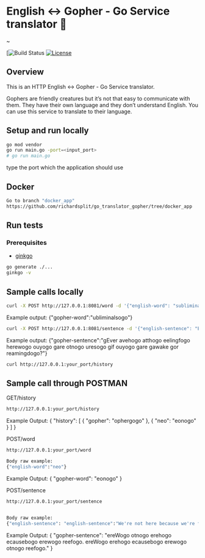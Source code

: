 # English <-> Gopher - Go Service translator :page_with_curl:

~

[![Build Status](https://github.com/richardsplit/translator_go/actions/workflows/Complete/badge.svg)
[![License](https://img.shields.io/badge/License-MIT-yellow.svg)](https://github.com/richardsplit/translator_go/blob/main/LICENSE)

## Overview

This is an HTTP  English <-> Gopher - Go Service translator.

Gophers are friendly creatures but it’s not that easy to communicate with them. They have their own language and they don’t understand English. You can use this service to translate to their language.

## Setup and run locally

```sh
go mod vendor
go run main.go -port=<input_port>
# go run main.go
```
type the port which the application should use


## Docker

```sh
Go to branch "docker_app" 
https://github.com/richardsplit/go_translator_gopher/tree/docker_app
```

## Run tests

### Prerequisites

* [ginkgo](http://onsi.github.io/ginkgo/)

```sh
go generate ./...
ginkgo -v
```

## Sample calls locally

```sh
curl -X POST http://127.0.0.1:8081/word -d '{"english-word": "subliminal"}'
```
Example output:
{"gopher-word":"ubliminalsogo"}


```sh
curl -X POST http://127.0.0.1:8081/sentence -d '{"english-sentence": "Ever have that feeling where you are not sure if you are awake or dreaming?"}'
```

Example output:
{"gopher-sentence":"gEver avehogo atthogo eelingfogo herewogo ouyogo gare otnogo uresogo gif ouyogo gare gawake gor reamingdogo?"}


```sh
curl http://127.0.0.1:your_port/history
```

## Sample call through POSTMAN
GET/history
```sh
http://127.0.0.1:your_port/history
```
Example Output:
{
    "history": [
        {
            "gopher": "ophergogo"
        },
        {
            "neo": "eonogo"
        }
    ]
}


POST/word
```sh
http://127.0.0.1:your_port/word

Body raw example:
{"english-word":"neo"}
```
Example Output:
{
    "gopher-word": "eonogo"
}


POST/sentence
```sh
http://127.0.0.1:your_port/sentence


Body raw example:
{"english-sentence": "english-sentence":"We're not here because we're free. We're here because we're not free."}
```

Example Output:
{
    "gopher-sentence": "ereWogo otnogo erehogo ecausebogo erewogo reefogo. ereWogo erehogo ecausebogo erewogo otnogo reefogo."
}


